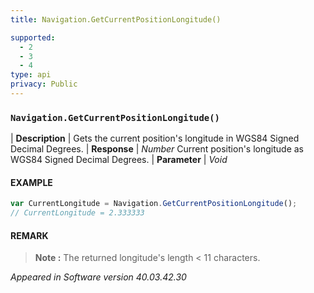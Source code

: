 ```yaml
---
title: Navigation.GetCurrentPositionLongitude()

supported:
  - 2
  - 3
  - 4
type: api
privacy: Public
---
```


### `Navigation.GetCurrentPositionLongitude()`

| **Description** | Gets the current position's longitude in WGS84 Signed Decimal Degrees.
| **Response** | *Number*  Current position's longitude as WGS84 Signed Decimal Degrees.
| **Parameter**   | *Void*

#### EXAMPLE

```javascript
var CurrentLongitude = Navigation.GetCurrentPositionLongitude();
// CurrentLongitude = 2.333333
```

#### REMARK

>**Note :** The returned longitude's length < 11 characters.

*Appeared in Software version 40.03.42.30*